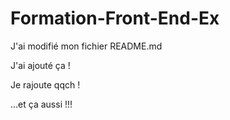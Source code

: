# Formation-Front-End-Ex

J'ai modifié mon fichier README.md

J'ai ajouté ça !

Je rajoute qqch !

...et ça aussi !!!
